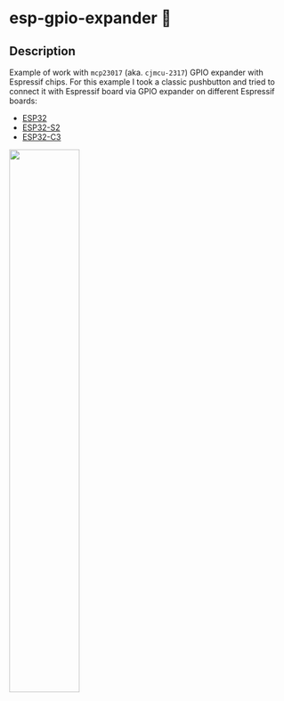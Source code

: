 # esp-gpio-expander :crab:
## Description 
Example of work with `mcp23017` (aka. `cjmcu-2317`) GPIO expander with Espressif chips.
For this example I took a classic pushbutton and tried to connect it with Espressif board via GPIO expander on different Espressif boards: 
 - [ESP32](https://www.espressif.com/en/products/socs/esp32)
 - [ESP32-S2](https://www.espressif.com/en/products/socs/esp32-s2)
 - [ESP32-C3](https://www.espressif.com/en/products/socs/esp32-c3)
<img src = "https://external-content.duckduckgo.com/iu/?u=https%3A%2F%2Ftse2.mm.bing.net%2Fth%3Fid%3DOIP.TaLNEE-MfCua9wQVEZDWvAHaFj%26pid%3DApi&f=1&ipt=a646f1546491c8f3761747effe4f315677187bebb92f23a1ffb2d9aa7e5e439b&ipo=images" width = "50%" heigth="40%">
<br>